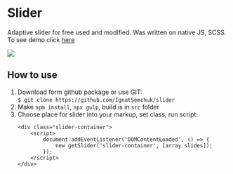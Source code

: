 # Slider
Adaptive slider for free used and modified. Was written on native JS, SCSS. To see demo click [here][1]

[1]: https://ignatsemchuk.github.io/slider/
<img src="https://raw.githubusercontent.com/IgnatSemchuk/slider/master/src/images/preview-slider.jpg">

## How to use
1. Download form github package or use GIT:  
    `$ git clone https://github.com/IgnatSemchuk/slider`
2. Make `npm install`, `npx gulp`, build is in `src` folder 
3. Choose place for slider into your markup, set class, run script:
    ```
    <div class="slider-container">
        <script>
            document.addEventListener('DOMContentLoaded', () => {
                new getSlider('slider-container', [array slides]);
            });
        </script>
    </div>
    ```
  
